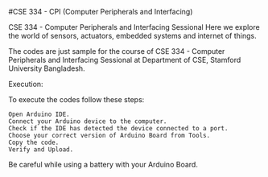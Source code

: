 #CSE 334 - CPI (Computer Peripherals and Interfacing)

CSE 334 - Computer Peripherals and Interfacing Sessional Here we explore the world of sensors, actuators, embedded systems and internet of things.

The codes are just sample for the course of CSE 334 - Computer Peripherals and Interfacing Sessional at Department of CSE, Stamford University Bangladesh.

Execution:

To execute the codes follow these steps:

    Open Arduino IDE.
    Connect your Arduino device to the computer.
    Check if the IDE has detected the device connected to a port.
    Choose your correct version of Arduino Board from Tools.
    Copy the code.
    Verify and Upload.

Be careful while using a battery with your Arduino Board.
